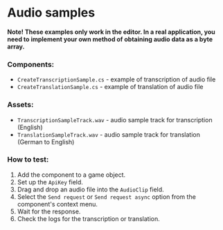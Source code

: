 # Audio samples

**Note! These examples only work in the editor.
In a real application, you need to implement your own method of obtaining audio data as a byte array.**

### Components:
* `CreateTranscriptionSample.cs` - example of transcription of audio file
* `CreateTranslationSample.cs` - example of translation of audio file

### Assets:
* `TranscriptionSampleTrack.wav` - audio sample track for transcription (English)
* `TranslationSampleTrack.wav` - audio sample track for translation (German to English)

### How to test:
1. Add the component to a game object.
2. Set up the `ApiKey` field.
3. Drag and drop an audio file into the `AudioClip` field.
4. Select the `Send request` or `Send request async` option from the component's context menu.
5. Wait for the response.
6. Check the logs for the transcription or translation.